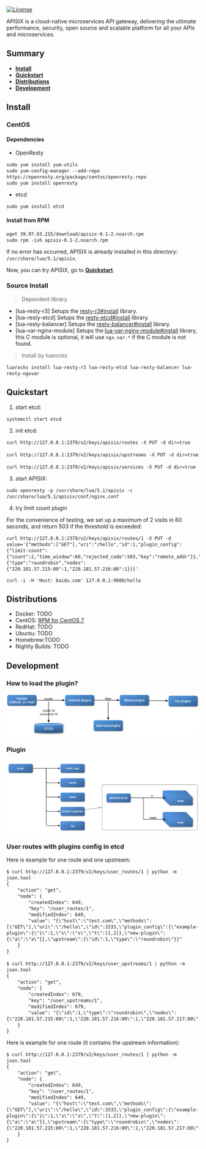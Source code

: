 [![License](https://img.shields.io/badge/License-Apache%202.0-blue.svg)](https://github.com/iresty/apisix/blob/master/LICENSE)

APISIX is a cloud-native microservices API gateway, delivering the ultimate performance, security, open source and scalable platform for all your APIs and microservices.

## Summary
- [**Install**](#install)
- [**Quickstart**](#quickstart)
- [**Distributions**](#distributions)
- [**Development**](#development)

## Install

### CentOS
#### Dependencies

- OpenResty
```shell
sudo yum install yum-utils
sudo yum-config-manager --add-repo https://openresty.org/package/centos/openresty.repo
sudo yum install openresty
```

- etcd
```shell
sudo yum install etcd
```

#### Install from RPM
```shell
wget 39.97.63.215/download/apisix-0.1-2.noarch.rpm
sudo rpm -ivh apisix-0.1-2.noarch.rpm
```

If no error has occurred, APISIX is already installed in this directory: `/usr/share/lua/5.1/apisix`.

Now, you can try APISIX, go to [**Quickstart**](#quickstart).

### Source Install

> Dependent library

* [lua-resty-r3] Setups the [resty-r3#install](https://github.com/iresty/lua-resty-r3#install) library.
* [lua-resty-etcd] Setups the [resty-etcd#install](https://github.com/iresty/lua-resty-etcd#install) library.
* [lua-resty-balancer] Setups the [resty-balancer#install](https://github.com/iresty/lua-resty-balancer#installation) library.
* [lua-var-nginx-module] Setups the [lua-var-nginx-module#install](https://github.com/iresty/lua-var-nginx-module#install) library, this C module is optional, it will use `ngx.var.*` if the C module is not found.

> Install by luarocks

```shell
luarocks install lua-resty-r3 lua-resty-etcd lua-resty-balancer lua-resty-ngxvar
```

## Quickstart
1. start etcd:
```shell
systemctl start etcd
```

2. init etcd:
```shell
curl http://127.0.0.1:2379/v2/keys/apisix/routes -X PUT -d dir=true

curl http://127.0.0.1:2379/v2/keys/apisix/upstreams -X PUT -d dir=true

curl http://127.0.0.1:2379/v2/keys/apisix/services -X PUT -d dir=true
```

3. start APISIX:
```shell
sudo openresty -p /usr/share/lua/5.1/apisix -c /usr/share/lua/5.1/apisix/conf/nginx.conf
```

4. try limit count plugin

For the convenience of testing, we set up a maximum of 2 visits in 60 seconds, and return 503 if the threshold is exceeded:
```shell
curl http://127.0.0.1:2379/v2/keys/apisix/routes/1 -X PUT -d value='{"methods":["GET"],"uri":"/hello","id":1,"plugin_config":{"limit-count":{"count":2,"time_window":60,"rejected_code":503,"key":"remote_addr"}},"upstream":{"type":"roundrobin","nodes":{"220.181.57.215:80":1,"220.181.57.216:80":1}}}'
```

```shell
curl -i -H 'Host: baidu.com' 127.0.0.1:9080/hello
```


## Distributions

- Docker: TODO
- CentOS: [RPM for CentOS 7](http://39.97.63.215/download/apisix-0.1-2.noarch.rpm)
- RedHat: TODO
- Ubuntu: TODO
- Homebrew:TODO
- Nightly Builds: TODO


## Development
### How to load the plugin?

![](doc/flow-load-plugin.png)

### Plugin

![](doc/flow-plugin-internal.png)


### User routes with plugins config in etcd

Here is example for one route and one upstream:

```shell
$ curl http://127.0.0.1:2379/v2/keys/user_routes/1 | python -m json.tool
{
    "action": "get",
    "node": {
        "createdIndex": 649,
        "key": "/user_routes/1",
        "modifiedIndex": 649,
        "value": "{\"host\":\"test.com\",\"methods\":[\"GET\"],\"uri\":\"/hello\",\"id\":3333,\"plugin_config\":{\"example-plugin\":{\"i\":1,\"s\":\"s\",\"t\":[1,2]},\"new-plugin\":{\"a\":\"a\"}},\"upstream\":{\"id\":1,\"type\":\"roundrobin\"}}"
    }
}

$ curl http://127.0.0.1:2379/v2/keys/user_upstreams/1 | python -m json.tool
{
    "action": "get",
    "node": {
        "createdIndex": 679,
        "key": "/user_upstreams/1",
        "modifiedIndex": 679,
        "value": "{\"id\":1,\"type\":\"roundrobin\",\"nodes\":{\"220.181.57.215:80\":1,\"220.181.57.216:80\":1,\"220.181.57.217:80\":1}}"
    }
}
```

Here is example for one route (it contains the upstream information):

```
$ curl http://127.0.0.1:2379/v2/keys/user_routes/1 | python -m json.tool
{
    "action": "get",
    "node": {
        "createdIndex": 649,
        "key": "/user_routes/1",
        "modifiedIndex": 649,
        "value": "{\"host\":\"test.com\",\"methods\":[\"GET\"],\"uri\":\"/hello\",\"id\":3333,\"plugin_config\":{\"example-plugin\":{\"i\":1,\"s\":\"s\",\"t\":[1,2]},\"new-plugin\":{\"a\":\"a\"}},\"upstream\":{\"type\":\"roundrobin\",\"nodes\":{\"220.181.57.215:80\":1,\"220.181.57.216:80\":1,\"220.181.57.217:80\":1}}}"
    }
}
```

